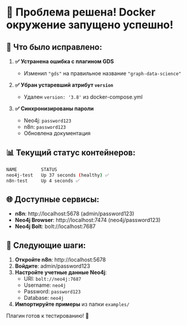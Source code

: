 # 🎉 Проблема решена! Docker окружение запущено успешно!

## 🔧 Что было исправлено:

1. **✅ Устранена ошибка с плагином GDS**
   - Изменил `"gds"` на правильное название `"graph-data-science"`

2. **✅ Убран устаревший атрибут `version`** 
   - Удален `version: '3.8'` из docker-compose.yml

3. **✅ Синхронизированы пароли**
   - Neo4j: `password123` 
   - n8n: `password123`
   - Обновлена документация

## 📊 Текущий статус контейнеров:

```bash
NAME         STATUS
neo4j-test   Up 37 seconds (healthy) ✅
n8n-test     Up 4 seconds ✅
```

## 🌐 Доступные сервисы:

- **n8n**: http://localhost:5678 (admin/password123)
- **Neo4j Browser**: http://localhost:7474 (neo4j/password123)
- **Neo4j Bolt**: bolt://localhost:7687

## 🚀 Следующие шаги:

1. **Откройте n8n**: http://localhost:5678
2. **Войдите**: admin/password123  
3. **Настройте учетные данные Neo4j**:
   - URI: `bolt://neo4j:7687`
   - Username: `neo4j`
   - Password: `password123` 
   - Database: `neo4j`
4. **Импортируйте примеры** из папки `examples/`

Плагин готов к тестированию! 🎊